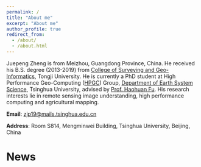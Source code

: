 ```yaml
---
permalink: /
title: "About me"
excerpt: "About me"
author_profile: true
redirect_from: 
  - /about/
  - /about.html
---
```


Juepeng Zheng is from Meizhou, Guangdong Province, China. He received his B.S. degree (2013-2019) from [College of Surveying and Geo-Informatics](https://celiang.tongji.edu.cn/), Tongji University. He is currently a PhD student at High Performance Geo-Computing ([HPGC](http://47.94.243.94/)) Group, [Department of Earth System Science](https://www.dess.tsinghua.edu.cn/), Tsinghua University, advised by [Prof. Haohuan Fu](https://www.dess.tsinghua.edu.cn/info/1090/2401.htm). His research interests lie in remote sensing image understanding, high performance computing and agricultural mapping.

**Email**: zjp19@mails.tsinghua.edu.cn

**Address**: Room S814, Mengminwei Building, Tsinghua University, Beijing, China

News
======

